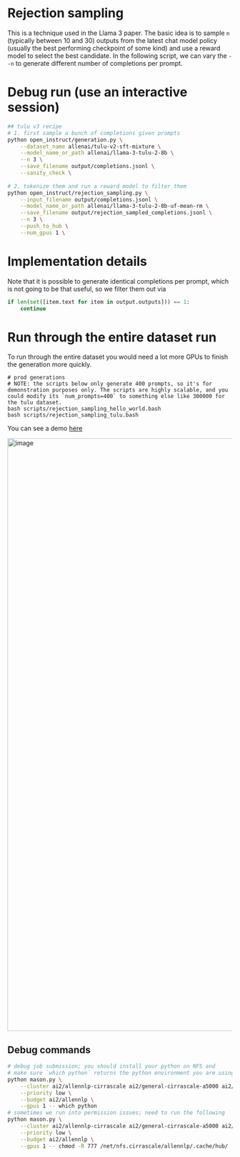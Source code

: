 # Rejection sampling

This is a technique used in the Llama 3 paper. The basic idea is to sample `n` (typically between 10 and 30) outputs from the latest chat model policy (usually
the best performing checkpoint of some kind) and use a reward model to select the best candidate. In the following script, we can vary the `--n` to generate
different number of completions per prompt.


# Debug run (use an interactive session)

```bash
## tulu v3 recipe
# 1. first sample a bunch of completions given prompts
python open_instruct/generation.py \
    --dataset_name allenai/tulu-v2-sft-mixture \
    --model_name_or_path allenai/llama-3-tulu-2-8b \
    --n 3 \
    --save_filename output/completions.jsonl \
    --sanity_check \
    
# 2. tokenize them and run a reward model to filter them
python open_instruct/rejection_sampling.py \
    --input_filename output/completions.jsonl \
    --model_name_or_path allenai/llama-3-tulu-2-8b-uf-mean-rm \
    --save_filename output/rejection_sampled_completions.jsonl \
    --n 3 \
    --push_to_hub \
    --num_gpus 1 \
```

# Implementation details

Note that it is possible to generate identical completions per prompt, which is not going to be that useful, so we filter them out via

```py
if len(set([item.text for item in output.outputs])) == 1:
    continue
```


# Run through the entire dataset run

To run through the entire dataset you would need a lot more GPUs to finish the generation more quickly. 


```
# prod generations
# NOTE: the scripts below only generate 400 prompts, so it's for demonstration purposes only. The scripts are highly scalable, and you could modify its `num_prompts=400` to something else like 300000 for the tulu dataset.
bash scripts/rejection_sampling_hello_world.bash
bash scripts/rejection_sampling_tulu.bash
```

You can see a demo [here](https://drive.google.com/file/d/1dq3KG15ajpOv8tFYEZGS4tlW7G55oOYP/view?usp=sharing)

<img width="1327" alt="image" src="https://github.com/user-attachments/assets/71a15671-e054-4eab-a571-715881958e74">



## Debug commands


```bash
# debug job submission; you should install your python on NFS and
# make sure `which python` returns the python environment you are using
python mason.py \
    --cluster ai2/allennlp-cirrascale ai2/general-cirrascale-a5000 ai2/general-cirrascale-a5000 ai2/general-cirrascale-a100-80g-ib \
    --priority low \
    --budget ai2/allennlp \
    --gpus 1 -- which python
# sometimes we run into permission issues; need to run the following
python mason.py \
    --cluster ai2/allennlp-cirrascale ai2/general-cirrascale-a5000 ai2/general-cirrascale-a5000 ai2/general-cirrascale-a100-80g-ib \
    --priority low \
    --budget ai2/allennlp \
    --gpus 1 -- chmod -R 777 /net/nfs.cirrascale/allennlp/.cache/hub/
```
